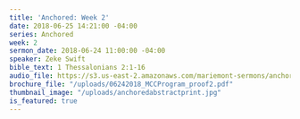 ```yaml
---
title: 'Anchored: Week 2'
date: 2018-06-25 14:21:00 -04:00
series: Anchored
week: 2
sermon_date: 2018-06-24 11:00:00 -04:00
speaker: Zeke Swift
bible_text: 1 Thessalonians 2:1-16
audio_file: https://s3.us-east-2.amazonaws.com/mariemont-sermons/anchored_week_2.mp3
brochure_file: "/uploads/06242018_MCCProgram_proof2.pdf"
thumbnail_image: "/uploads/anchoredabstractprint.jpg"
is_featured: true
---
```



